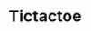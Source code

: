# Tictactoe

<!DOCTYPE html>
<html>
    <head>
        <title>Tic-Tac-Toe game</title>
        <link rel="stylesheet" href="bootstrap.min.css"/>
        <script>

            flag=1;
            function OX(bid)
            {
                var btn=document.getElementById(bid); 
              
                if(flag)
                {
                    btn.innerHTML="O";
                    flag=0;
                }
                else
                {
                    btn.innerHTML="X";
                    flag=1;
                }
                btn.className="btn btn-warning";
                btn.disabled=true;
                
                winner();
            }

            function winner()
            {   
               b1=document.getElementById("1");
               b2=document.getElementById("2");
               b3=document.getElementById("3");
               b4=document.getElementById("4");
               b5=document.getElementById("5");
               b6=document.getElementById("6");
               b7=document.getElementById("7");
               b8=document.getElementById("8");
               b9=document.getElementById("9");
                
                    if( b1.innerHTML!=""  && (b1.innerHTML==b2.innerHTML && b2.innerHTML==b3.innerHTML))
                         alert("You win the game "+b1.innerHTML);
                            
                     else if(b4.innerHTML!="" &&( b4.innerHTML==b5.innerHTML && b5.innerHTML==b6.innerHTML))
                          alert("You win the game "+b4.innerHTML);
                        
                     else if(b7.innerHTML!="" &&( b7.innerHTML==b8.innerHTML && b8.innerHTML==b9.innerHTML))
                          alert("You win the game "+b7.innerHTML);
                       
                     else if(b4.innerHTML!="" && ( b1.innerHTML==b4.innerHTML && b4.innerHTML==b7.innerHTML))
                          alert("You win the game "+b1.innerHTML);
                        
                     else if(b2.innerHTML!="" && ( b2.innerHTML==b5.innerHTML && b5.innerHTML==b8.innerHTML))
                         alert("You win the game "+b2.innerHTML);
                       
                     else if(b3.innerHTML!="" && ( b3.innerHTML==b6.innerHTML && b6.innerHTML==b9.innerHTML))
                         alert("You win the game "+b3.innerHTML);
                       
                     else if(b1.innerHTML!="" && ( b1.innerHTML==b5.innerHTML && b5.innerHTML==b9.innerHTML))
                         alert("You win the game "+b1.innerHTML);
                       
                     else if(b3.innerHTML!="" && ( b3.innerHTML==b5.innerHTML && b5.innerHTML==b7.innerHTML))
                         alert("You win the game "+b3.innerHTML);
                       
                     else if(tie(b1,b2,b3,b4,b5,b6,b7,b8,b9))
                         alert("Game over. game will be Tie...");
                        

                }
            function tie(b1,b2,b3,b4,b5,b6,b7,b8,b9)
            {
                if(b1.innerHTML!="" && b2.innerHTML!="" && b3.innerHTML!="" && b4.innerHTML!="" && b5.innerHTML!="" && b6.innerHTML!="" && b7.innerHTML!="" && b8.innerHTML!="" && b9.innerHTML!="" )
                 
                        return true;
                 
                else
                
                       return false;        
            }
        </script>
        <style>
            h1{
                padding-top:20px;
            }
            hr{
                height: 2px;
                background-color: aliceblue;
            }
           
        </style>
    </head>
    <body>
        <div class="container-fluied bg-dark text-light" style= "height:100%; padding-bottom: 10%;" >
            <h1 align="center">Tic-Tac-Toe Game</h1><br>
            <hr><br><br><br>
           <div class="container" style="padding-bottom: 10px;" >
                <div class="my-10" align="center">
                    <button type="button" id="1" name="" class="btn btn-info" style="height: 100px; width: 100px;" onclick="OX(this.id)"></button>
                    <button type="button" id="2" name="" class="btn btn-info mx-3" style="height: 100px; width: 100px;" onclick="OX(this.id)"></button>
                    <button type="button" id="3" name="" class="btn btn-info" style="height: 100px; width: 100px;" onclick="OX(this.id)"></button>

                </div>
                <div class="my-3" align="center">
                    <button type="button" id="4" name="" class="btn btn-info" style="height: 100px; width: 100px;" onclick="OX(this.id)"></button>
                    <button type="button" id="5" name="" class="btn btn-info mx-3"  style="height: 100px; width: 100px;" onclick="OX(this.id)"></button>
                    <button type="button" id="6" name="" class="btn btn-info" style="height: 100px; width: 100px;" onclick="OX(this.id)"></button>

                </div>
                <div class="my-3" align="center">
                    <button type="button" id="7" name="" class="btn btn-info" style="height: 100px; width: 100px;" onclick="OX(this.id)"></button>
                    <button type="button" id="8" name="" class="btn btn-info mx-3" style="height: 100px; width: 100px;" onclick="OX(this.id)"></button>
                    <button type="button" id="9" name="" class="btn btn-info" style="height: 100px; width: 100px;" onclick="OX(this.id)"></button>

                </div>

           </div>
           <a href="tic-tac.html">
           <center><button tyle="button" class="btn btn-warning btn-lg" align="center" style="margin-top: 5%;">Restart</button></center>
        </a>
        </div>
    </body>
</html>
